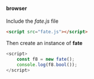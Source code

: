 #### browser

Include the *fate.js* file

```html
<script src="fate.js"></script>
```
Then create an instance of **fate**
```js
<script>
    const f8 = new fate();
    console.log(f8.bool());
</script>
```
